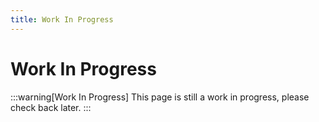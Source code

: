 ```yaml
---
title: Work In Progress
---
```


# Work In Progress
:::warning[Work In Progress]
This page is still a work in progress, please check back later.
:::